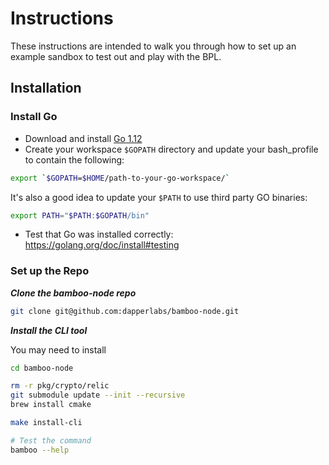 # Instructions
These instructions are intended to walk you through how to set up an example sandbox to test out and play with the BPL.

## Installation

### Install Go
- Download and install [Go 1.12](https://golang.org/doc/install)
- Create your workspace `$GOPATH` directory and update your bash_profile to contain the following:

```bash
export `$GOPATH=$HOME/path-to-your-go-workspace/`
```

It's also a good idea to update your `$PATH` to use third party GO binaries: 

```bash
export PATH="$PATH:$GOPATH/bin"
```

- Test that Go was installed correctly: https://golang.org/doc/install#testing


### Set up the Repo

***Clone the bamboo-node repo***

```bash
git clone git@github.com:dapperlabs/bamboo-node.git
```


***Install the CLI tool***

You may need to install 

```bash
cd bamboo-node

rm -r pkg/crypto/relic
git submodule update --init --recursive
brew install cmake

make install-cli

# Test the command
bamboo --help
```